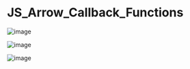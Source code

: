# JS_Arrow_Callback_Functions

![image](https://github.com/user-attachments/assets/c903b644-4539-40dc-919c-3aaeaeec6625)

![image](https://github.com/user-attachments/assets/ec81ade1-d7b8-4b51-9675-c2e25aa63c37)

![image](https://github.com/user-attachments/assets/f664f1ef-28e4-4b43-b193-b2b4323f04b8)
